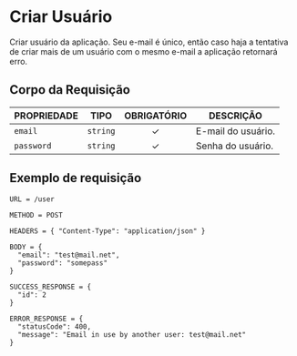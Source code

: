 # Criar Usuário

Criar usuário da aplicação. Seu e-mail é único, então caso haja a tentativa de criar mais de um usuário com o mesmo e-mail a aplicação retornará erro.

## Corpo da Requisição

| PROPRIEDADE | TIPO     | OBRIGATÓRIO | DESCRIÇÃO          |
| ----------- | -------- | :---------: | ------------------ |
| `email`     | `string` |      ✓      | E-mail do usuário. |
| `password`  | `string` |      ✓      | Senha do usuário.   |

## Exemplo de requisição

```
URL = /user

METHOD = POST

HEADERS = { "Content-Type": "application/json" }

BODY = {
  "email": "test@mail.net",
  "password": "somepass"
}

SUCCESS_RESPONSE = {
  "id": 2
}

ERROR_RESPONSE = {
  "statusCode": 400,
  "message": "Email in use by another user: test@mail.net"
}

```
